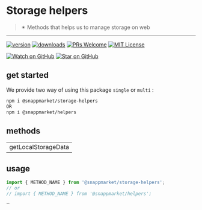 # Storage helpers
> ✴ Methods that helps us to manage storage on web
----

[![version](https://img.shields.io/npm/v/@snappmarket/storage-helpers.svg?style=flat-square)](https://www.npmjs.com/package/@snappmarket/storage-helpers)
[![downloads](https://img.shields.io/npm/dm/@snappmarket/storage-helpers.svg?style=flat-square)](http://www.npmtrends.com/@snappmarket/storage-helpers)
[![PRs Welcome](https://img.shields.io/badge/PRs-welcome-brightgreen.svg?style=flat-square)](http://makeapullrequest.com)
[![MIT License](https://img.shields.io/npm/l/@snappmarket/storage-helpers.svg?style=flat-square)](https://github.com/snappmarket/frontend-toolbox/tree/master/packages/useDidUpdateEffect/blob/master/LICENSE.md)

[![Watch on GitHub](https://img.shields.io/github/watchers/snappmarket/frontend-toolbox.svg?style=social)](https://github.com/snappmarket/frontend-toolbox/watchers)
[![Star on GitHub](https://img.shields.io/github/stars/snappmarket/frontend-toolbox.svg?style=social)](https://github.com/snappmarket/frontend-toolbox/stargazers)

## get started 
We provide two way of using this package `single` or `multi` :
```bash
npm i @snappmarket/storage-helpers
OR
npm i @snappmarket/helpers
```

## methods
|        |
| ------ |
| getLocalStorageData                                                 |  

## usage 
```javascript
import { METHOD_NAME } from '@snappmarket/storage-helpers';
// or 
// import { METHOD_NAME } from '@snappmarket/helpers';
```
``
